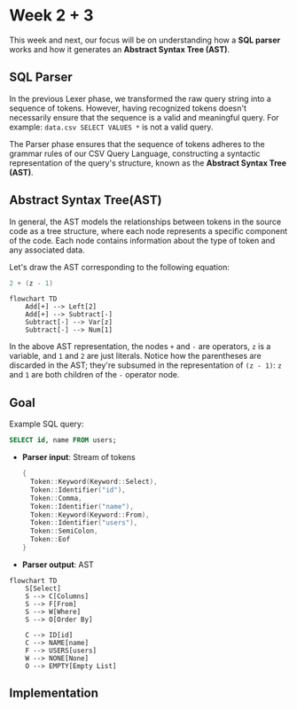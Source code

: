 # Week 2 + 3
This week and next, our focus will be on understanding how a **SQL parser** works and how it generates an **Abstract Syntax Tree (AST)**.

## SQL Parser
In the previous Lexer phase, we transformed the raw query string into a sequence of tokens. However, having recognized tokens doesn't necessarily ensure that the sequence is a valid and meaningful query. For example: `data.csv SELECT VALUES *` is not a valid query.

The Parser phase ensures that the sequence of tokens adheres to the grammar rules of our CSV Query Language, constructing a syntactic representation of the query's structure, known as the **Abstract Syntax Tree (AST)**.

## Abstract Syntax Tree(AST)
In general, the AST models the relationships between tokens in the source code as a tree structure, where each node represents a specific component of the code. Each node contains information about the type of token and any associated data.

Let's draw the AST corresponding to the following equation:
```cpp
2 + (z - 1)
```

```mermaid
flowchart TD
    Add[+] --> Left[2]
    Add[+] --> Subtract[-]
    Subtract[-] --> Var[z]
    Subtract[-] --> Num[1]
```
In the above AST representation, the nodes `+` and `-` are operators, `z` is a variable, and `1` and `2` are just literals. Notice how the parentheses are discarded in the AST; they're subsumed in the representation of `(z - 1)`: `z` and `1` are both children of the `-` operator node.

## Goal
Example SQL query:
```sql
SELECT id, name FROM users;
```
- **Parser input**: Stream of tokens
  ```cpp
  {
    Token::Keyword(Keyword::Select),
    Token::Identifier("id"),
    Token::Comma,
    Token::Identifier("name"),
    Token::Keyword(Keyword::From),
    Token::Identifier("users"),
    Token::SemiColon,
    Token::Eof
  }
  ```
- **Parser output**: AST
```mermaid
flowchart TD
    S[Select]
    S --> C[Columns]
    S --> F[From]
    S --> W[Where]
    S --> O[Order By]

    C --> ID[id]
    C --> NAME[name]
    F --> USERS[users]
    W --> NONE[None]
    O --> EMPTY[Empty List]
```
## Implementation
